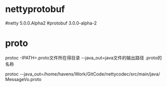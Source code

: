 # nettyprotobuf
#netty 5.0.0.Alpha2
#protobuf 3.0.0-alpha-2

# proto
protoc -IPATH=.proto文件所在得目录 --java_out=java文件的输出路径  .proto的名称

protoc --java_out=/home/havens/Work/GitCode/nettycodec/src/main/java/  MessageVo.proto
